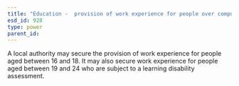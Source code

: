 ```yaml
---
title: "Education -  provision of work experience for people over compulsory school age"
esd_id: 928
type: power
parent_id:  
---
```


A local authority may secure the provision of work experience for people aged between 16 and 18. It may also secure work experience for people aged between 19 and 24 who are subject to a learning disability assessment.


